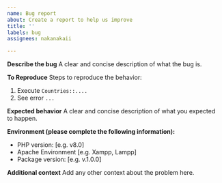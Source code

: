 ```yaml
---
name: Bug report
about: Create a report to help us improve
title: ''
labels: bug
assignees: nakanakaii

---
```


**Describe the bug**
A clear and concise description of what the bug is.

**To Reproduce**
Steps to reproduce the behavior:
1. Execute `Countries::....`
2. See error `...`

**Expected behavior**
A clear and concise description of what you expected to happen.

**Environment (please complete the following information):**
 - PHP version: [e.g. v8.0]
 - Apache Environment [e.g. Xampp, Lampp]
 - Package version: [e.g. v.1.0.0]

**Additional context**
Add any other context about the problem here.
